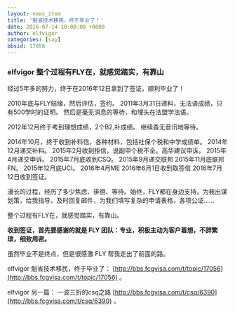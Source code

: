 ```yaml
---
layout: news_item
title: '魁省技术移民，终于毕业了！'
date: 2016-07-14 10:00:00 +0800
author: elfvigor
categories: [say]
bbsid: 17056 
---
```


### elfvigor 整个过程有FLY在，就感觉踏实，有靠山

经过5年多的努力，终于在2016年12日拿到了签证，顺利毕业了！ 

2010年底与FLY结缘，然后评估，签约。 
2011年3月31日递料，无法语成绩，只有500学时的证明。 
然后是毫无消息的等待，和埋头在法盟学法语。 

2012年12月终于考到理想成绩，2个B2,补成绩。 
继续杳无音讯地等待。 

2014年10月，终于收到补料信，各种材料，包括社保个税和中学成绩单。 
2014年12月递交补料。 
2015年2月收到拒信，说副申个税不全。高华建议申诉。 
2015年4月递交申诉。 
2015年7月底收到CSQ。 
2015年9月递交联邦 
2015年11月底联邦FN。 
2015年12月底UCI。 
2016年4月ME 
2016年6月1日收到取签信 
2016年7月12日收到签证。

漫长的过程，经历了多少焦虑、徘徊、等待。始终，FLY都在身边支持，为我出谋划策，给我指导，及时回复邮件，为我们填写复杂的申请表格，各项公证……

整个过程有FLY在，就感觉踏实，有靠山。 

**收到签证，首先要感谢的就是 FLY 团队：专业，积极主动为客户着想，不辞繁琐，细致周密。**

虽然毕业不是终点，但是很感激 FLY 帮我走出了前面的路。

elfvigor 魁省技术移民，终于毕业了： [http://bbs.fcgvisa.com/t/topic/17056](http://bbs.fcgvisa.com/t/topic/17056) 。

elfvigor 另一篇： 一波三折的csq之路 [http://bbs.fcgvisa.com/t/csq/6390](http://bbs.fcgvisa.com/t/csq/6390) 。